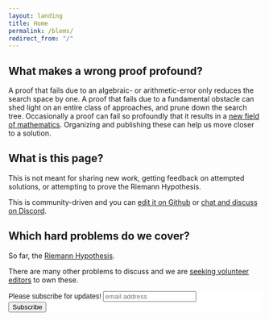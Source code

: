 ```yaml
---
layout: landing
title: Home
permalink: /blems/
redirect_from: "/"
---
```

## What makes a wrong proof profound?

A proof that fails due to an algebraic- or arithmetic-error only reduces the search space by one.  A proof that fails due to a fundamental obstacle can shed light on an entire class of approaches, and prune down the search tree.  Occasionally a proof can fail so profoundly that it results in a [new field of mathematics](http://people.math.gatech.edu/~jrabinoff6/mathcamp/lectures.pdf).  Organizing and publishing these can help us move closer to a solution.

## What is this page?

This is not meant for sharing new work, getting feedback on attempted solutions, or attempting to prove the Riemann Hypothesis.

This is community-driven and you can [edit it on Github](http://github.com/rfurman/pnphard/) or [chat and discuss on Discord](https://discord.gg/5aZ3VAB).

## Which hard problems do we cover?

So far, the [Riemann Hypothesis](/blems/riemann/).

There are many other problems to discuss and we are [seeking volunteer editors](mailto:rcf@acm.org) to own these.



<!-- Begin MailChimp Signup Form -->
<link href="//cdn-images.mailchimp.com/embedcode/horizontal-slim-10_7.css" rel="stylesheet" type="text/css">
<style type="text/css">
        #mc_embed_signup{background:#fff; clear:left; font:14px Helvetica,Arial,sans-serif; width:100%;}
        /* Add your own MailChimp form style overrides in your site stylesheet or in this style block.
           We recommend moving this block and the preceding CSS link to the HEAD of your HTML file. */
</style>
<div id="mc_embed_signup">
<form action="https://pnphard.us19.list-manage.com/subscribe/post?u=daaba6aa0c88b742693651627&amp;id=9c3517edce" method="post" id="mc-embedded-subscribe-form" name="mc-embedded-subscribe-form" class="validate" target="_blank" novalidate>
    <div id="mc_embed_signup_scroll">
        <label for="mce-EMAIL">Please subscribe for updates!</label>
        <input type="email" value="" name="EMAIL" class="email" id="mce-EMAIL" placeholder="email address" required>
    <!-- real people should not fill this in and expect good things - do not remove this or risk form bot signups-->
    <div style="position: absolute; left: -5000px;" aria-hidden="true"><input type="text" name="b_daaba6aa0c88b742693651627_9c3517edce" tabindex="-1" value=""></div>
    <div class="clear"><input type="submit" value="Subscribe" name="subscribe" id="mc-embedded-subscribe" class="button"></div>
    </div>
</form>
</div>

<!--End mc_embed_signup-->

